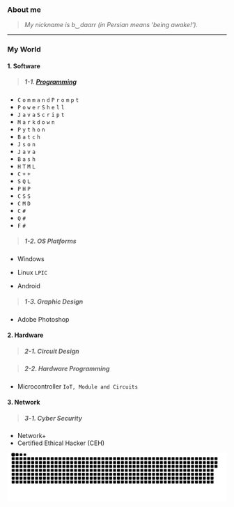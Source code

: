 ### **About me**

> *My nickname is b‿daarr (in Persian means 'being awake!').*

---

### **My World**

#### 1. **Software**
   
> ##### 1-1. [Programming](https://github.com/xqb-dpx/xqb-dpx/blob/main/LANGUAGES.md)

- `C` `o` `m` `m` `a` `n` `d` `P` `r` `o` `m` `p` `t`
- `P` `o` `w` `e` `r` `S` `h` `e` `l` `l`
- `J` `a` `v` `a` `S` `c` `r` `i` `p` `t`
- `M` `a` `r` `k` `d` `o` `w` `n`
- `P` `y` `t` `h` `o` `n`
- `B` `a` `t` `c` `h`
- `J` `s` `o` `n`
- `J` `a` `v` `a`
- `B` `a` `s` `h`
- `H` `T` `M` `L`
- `C` `+` `+`
- `S` `Q` `L`
- `P` `H` `P`
- `C` `S` `S`
- `C` `M` `D`
- `C` `#`
- `Q` `#`
- `F` `#`

> ##### 1-2. OS Platforms

- Windows

- Linux `LPIC`

- Android

> ##### 1-3. Graphic Design

- Adobe Photoshop

#### 2. **Hardware**

> ##### 2-1. Circuit Design

> ##### 2-2. Hardware Programming

- Microcontroller `IoT, Module and Circuits`

#### 3. **Network**

> ##### 3-1. Cyber Security

- Network+
- Certified Ethical Hacker (CEH)

![bear](https://github.com/xqb-dpx/xqb-dpx/blob/main/img/footer.svg)
